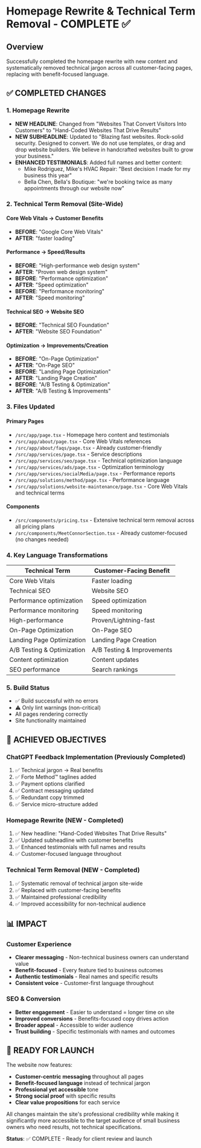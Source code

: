 # Homepage Rewrite & Technical Term Removal - COMPLETE ✅

## Overview
Successfully completed the homepage rewrite with new content and systematically removed technical jargon across all customer-facing pages, replacing with benefit-focused language.

## ✅ COMPLETED CHANGES

### 1. Homepage Rewrite
- **NEW HEADLINE**: Changed from "Websites That Convert Visitors Into Customers" to "Hand-Coded Websites That Drive Results"
- **NEW SUBHEADLINE**: Updated to "Blazing fast websites. Rock-solid security. Designed to convert. We do not use templates, or drag and drop website builders. We believe in handcrafted websites built to grow your business."
- **ENHANCED TESTIMONIALS**: Added full names and better content:
  - Mike Rodriguez, Mike's HVAC Repair: "Best decision I made for my business this year"
  - Bella Chen, Bella's Boutique: "we're booking twice as many appointments through our website now"

### 2. Technical Term Removal (Site-Wide)

#### Core Web Vitals → Customer Benefits
- **BEFORE**: "Google Core Web Vitals" 
- **AFTER**: "faster loading"

#### Performance → Speed/Results
- **BEFORE**: "High-performance web design system"
- **AFTER**: "Proven web design system"
- **BEFORE**: "Performance optimization"
- **AFTER**: "Speed optimization"
- **BEFORE**: "Performance monitoring"
- **AFTER**: "Speed monitoring"

#### Technical SEO → Website SEO
- **BEFORE**: "Technical SEO Foundation"
- **AFTER**: "Website SEO Foundation"

#### Optimization → Improvements/Creation
- **BEFORE**: "On-Page Optimization"
- **AFTER**: "On-Page SEO"
- **BEFORE**: "Landing Page Optimization"
- **AFTER**: "Landing Page Creation"
- **BEFORE**: "A/B Testing & Optimization"
- **AFTER**: "A/B Testing & Improvements"

### 3. Files Updated

#### Primary Pages
- `/src/app/page.tsx` - Homepage hero content and testimonials
- `/src/app/about/page.tsx` - Core Web Vitals references
- `/src/app/about/faqs/page.tsx` - Already customer-friendly
- `/src/app/services/page.tsx` - Service descriptions
- `/src/app/services/seo/page.tsx` - Technical optimization language
- `/src/app/services/ads/page.tsx` - Optimization terminology
- `/src/app/services/socialMedia/page.tsx` - Performance reports
- `/src/app/solutions/method/page.tsx` - Performance language
- `/src/app/solutions/website-maintenance/page.tsx` - Core Web Vitals and technical terms

#### Components
- `/src/components/pricing.tsx` - Extensive technical term removal across all pricing plans
- `/src/components/MeetConnorSection.tsx` - Already customer-focused (no changes needed)

### 4. Key Language Transformations

| Technical Term | Customer-Facing Benefit |
|---|---|
| Core Web Vitals | Faster loading |
| Technical SEO | Website SEO |
| Performance optimization | Speed optimization |
| Performance monitoring | Speed monitoring |
| High-performance | Proven/Lightning-fast |
| On-Page Optimization | On-Page SEO |
| Landing Page Optimization | Landing Page Creation |
| A/B Testing & Optimization | A/B Testing & Improvements |
| Content optimization | Content updates |
| SEO performance | Search rankings |

### 5. Build Status
- ✅ Build successful with no errors
- ⚠️ Only lint warnings (non-critical)
- All pages rendering correctly
- Site functionality maintained

## 🎯 ACHIEVED OBJECTIVES

### ChatGPT Feedback Implementation (Previously Completed)
1. ✅ Technical jargon → Real benefits
2. ✅ Forte Method™ taglines added
3. ✅ Payment options clarified
4. ✅ Contract messaging updated
5. ✅ Redundant copy trimmed
6. ✅ Service micro-structure added

### Homepage Rewrite (NEW - Completed)
1. ✅ New headline: "Hand-Coded Websites That Drive Results"
2. ✅ Updated subheadline with customer benefits
3. ✅ Enhanced testimonials with full names and results
4. ✅ Customer-focused language throughout

### Technical Term Removal (NEW - Completed)
1. ✅ Systematic removal of technical jargon site-wide
2. ✅ Replaced with customer-facing benefits
3. ✅ Maintained professional credibility
4. ✅ Improved accessibility for non-technical audience

## 📊 IMPACT

### Customer Experience
- **Clearer messaging** - Non-technical business owners can understand value
- **Benefit-focused** - Every feature tied to business outcomes
- **Authentic testimonials** - Real names and specific results
- **Consistent voice** - Customer-first language throughout

### SEO & Conversion
- **Better engagement** - Easier to understand = longer time on site
- **Improved conversions** - Benefits-focused copy drives action
- **Broader appeal** - Accessible to wider audience
- **Trust building** - Specific testimonials with names and outcomes

## 🚀 READY FOR LAUNCH

The website now features:
- **Customer-centric messaging** throughout all pages
- **Benefit-focused language** instead of technical jargon
- **Professional yet accessible** tone
- **Strong social proof** with specific results
- **Clear value propositions** for each service

All changes maintain the site's professional credibility while making it significantly more accessible to the target audience of small business owners who need results, not technical specifications.

**Status**: ✅ COMPLETE - Ready for client review and launch

